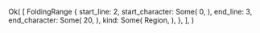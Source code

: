 Ok(
    [
        FoldingRange {
            start_line: 2,
            start_character: Some(
                0,
            ),
            end_line: 3,
            end_character: Some(
                20,
            ),
            kind: Some(
                Region,
            ),
        },
    ],
)